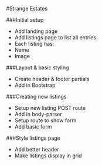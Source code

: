 #Strange Estates

###Initial setup
* Add landing page
* Add listings page to list all entries
 * Each listing has:
  * Name
  * Image

###Layout & basic styling
* Create header & footer partials
* Add in Bootstrap

###Creating new listings
* Setup new listing POST route
* Add in body-parser
* Setup route to show form
* Add basic form


###Style listings page
* Add better header
* Make listings display in grid